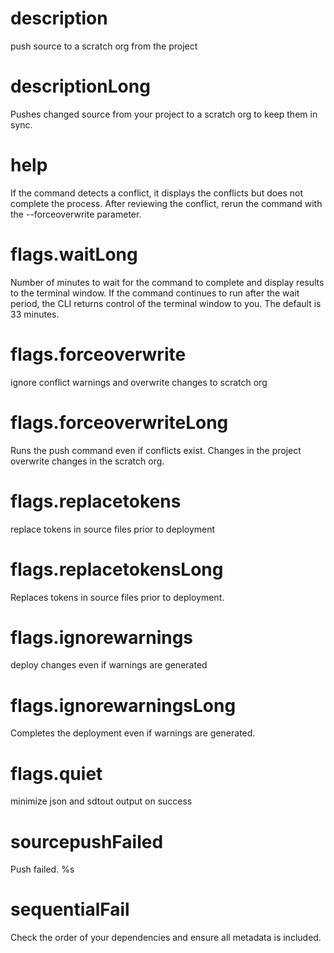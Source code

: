 # description

push source to a scratch org from the project

# descriptionLong

Pushes changed source from your project to a scratch org to keep them in sync.

# help

If the command detects a conflict, it displays the conflicts but does not complete the process. After reviewing the conflict, rerun the command with the --forceoverwrite parameter.

# flags.waitLong

Number of minutes to wait for the command to complete and display results to the terminal window. If the command continues to run after the wait period, the CLI returns control of the terminal window to you. The default is 33 minutes.

# flags.forceoverwrite

ignore conflict warnings and overwrite changes to scratch org

# flags.forceoverwriteLong

Runs the push command even if conflicts exist. Changes in the project overwrite changes in the scratch org.

# flags.replacetokens

replace tokens in source files prior to deployment

# flags.replacetokensLong

Replaces tokens in source files prior to deployment.

# flags.ignorewarnings

deploy changes even if warnings are generated

# flags.ignorewarningsLong

Completes the deployment even if warnings are generated.

# flags.quiet

minimize json and sdtout output on success

# sourcepushFailed

Push failed. %s

# sequentialFail

Check the order of your dependencies and ensure all metadata is included.
